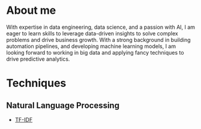 # About me

With expertise in data engineering, data science, and a passion with AI, I am eager to learn skills to leverage data-driven insights to solve complex problems and drive business growth. With a strong background in building automation pipelines, and developing machine learning models, I am looking forward to working in big data and applying fancy techniques to drive predictive analytics.

# Techniques

## Natural Language Processing

- [TF-IDF](https://github.com/tcstrength/computer-science/blob/main/natural-language-processing/1_tf_idf.ipynb)


